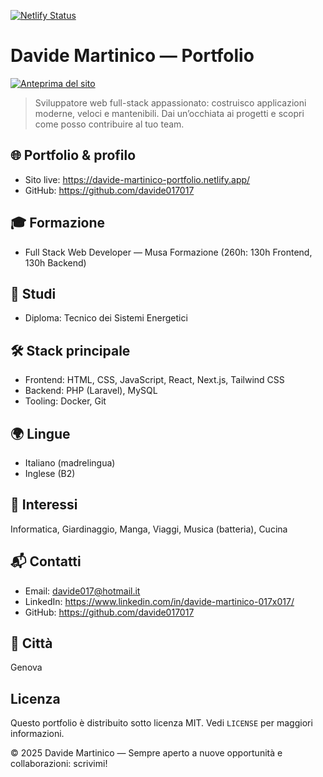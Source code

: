 [![Netlify Status](https://api.netlify.com/api/v1/badges/f2b73822-c09e-4f35-aab8-b64d7839c357/deploy-status)](https://app.netlify.com/sites/davide-martinico-portfolio/deploys)

# Davide Martinico — Portfolio

[![Anteprima del sito](./assets/ogImage.webp)](https://davide-martinico-portfolio.netlify.app/)

> Sviluppatore web full-stack appassionato: costruisco applicazioni moderne, veloci e mantenibili.
> Dai un’occhiata ai progetti e scopri come posso contribuire al tuo team.

## 🌐 Portfolio & profilo

- Sito live: https://davide-martinico-portfolio.netlify.app/
- GitHub: https://github.com/davide017017

## 🎓 Formazione

- Full Stack Web Developer — Musa Formazione (260h: 130h Frontend, 130h Backend)

## 📘 Studi

- Diploma: Tecnico dei Sistemi Energetici

## 🛠️ Stack principale

- Frontend: HTML, CSS, JavaScript, React, Next.js, Tailwind CSS
- Backend: PHP (Laravel), MySQL
- Tooling: Docker, Git

## 🌍 Lingue

- Italiano (madrelingua)
- Inglese (B2)

## 🎯 Interessi

Informatica, Giardinaggio, Manga, Viaggi, Musica (batteria), Cucina

## 📬 Contatti

- Email: davide017@hotmail.it
- LinkedIn: https://www.linkedin.com/in/davide-martinico-017x017/
- GitHub: https://github.com/davide017017

## 📍 Città

Genova

## Licenza

Questo portfolio è distribuito sotto licenza MIT. Vedi `LICENSE` per maggiori informazioni.

© 2025 Davide Martinico — Sempre aperto a nuove opportunità e collaborazioni: scrivimi!
